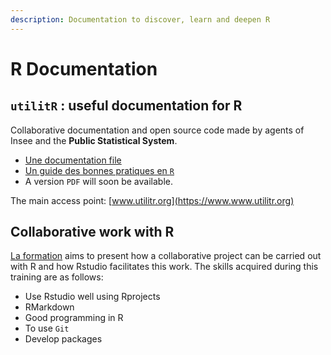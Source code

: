 ```yaml
---
description: Documentation to discover, learn and deepen R
---
```


# R Documentation

## `utilitR` : useful documentation for R

Collaborative documentation and open source code made by agents of Insee and the **Public Statistical System**.

* [Une documentation file](https://www.book.utilitr.org/)
* [Un guide des bonnes pratiques en `R`](https://www.pratiques.utilitr.org)
* A version `PDF` will soon be available.

The main access point: [www.utilitr.org](https://www.www.utilitr.org)

## Collaborative work with R

[La formation](https://linogaliana.gitlab.io/collaboratif/) aims to present how a collaborative project can be carried out with R and how Rstudio facilitates this work. The skills acquired during this training are as follows:

* Use Rstudio well using Rprojects
* RMarkdown
* Good programming in R
* To use `Git`
* Develop packages
